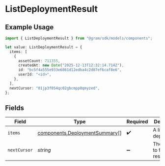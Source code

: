 # ListDeploymentResult

## Example Usage

```typescript
import { ListDeploymentResult } from "@gram/sdk/models/components";

let value: ListDeploymentResult = {
  items: [
    {
      assetCount: 711355,
      createdAt: new Date("2025-12-13T12:32:14.714Z"),
      id: "bc5f4a555e933e6861d12edba4c2d87ef6caf8e6",
      userId: "<id>",
    },
  ],
  nextCursor: "01jp3f054qc02gbcmpp0qmyzed",
};
```

## Fields

| Field                                                                          | Type                                                                           | Required                                                                       | Description                                                                    | Example                                                                        |
| ------------------------------------------------------------------------------ | ------------------------------------------------------------------------------ | ------------------------------------------------------------------------------ | ------------------------------------------------------------------------------ | ------------------------------------------------------------------------------ |
| `items`                                                                        | [components.DeploymentSummary](../../models/components/deploymentsummary.md)[] | :heavy_check_mark:                                                             | A list of deployments                                                          |                                                                                |
| `nextCursor`                                                                   | *string*                                                                       | :heavy_minus_sign:                                                             | The cursor to fetch results from                                               | 01jp3f054qc02gbcmpp0qmyzed                                                     |